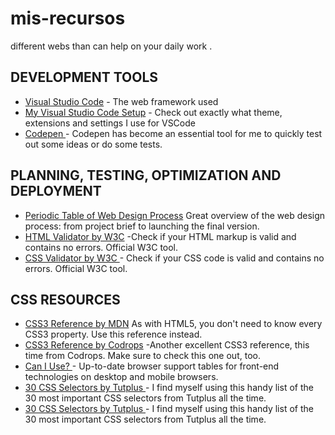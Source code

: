 # mis-recursos
different webs than can help on your daily work .

## DEVELOPMENT TOOLS

* [Visual Studio Code](https://code.visualstudio.com/) - The web framework used
* [My Visual Studio Code Setup](https://github.com/frontendbcn/mis-recursos/blob/master/vscode%20setup.md) - Check out exactly what theme, extensions and settings I use for VSCode
* [Codepen ](https://codepen.io/) - Codepen has become an essential tool for me to quickly test out some ideas or do some tests. 


## PLANNING, TESTING, OPTIMIZATION AND DEPLOYMENT

* [Periodic Table of Web Design Process](https://www.newdesigngroup.ca/website-design/web-design-process-infographic/) Great overview of the web design process: from project brief to launching the final version.
* [HTML Validator by W3C](https://validator.w3.org/) -Check if your HTML markup is valid and contains no errors. Official W3C tool.
* [CSS Validator by W3C ](https://jigsaw.w3.org/css-validator/) - Check if your CSS code is valid and contains no errors. Official W3C tool. 




## CSS RESOURCES

* [CSS3 Reference by MDN](https://developer.mozilla.org/en-US/docs/Web/CSS/Reference) As with HTML5, you don't need to know every CSS3 property. Use this reference instead.
* [CSS3 Reference by Codrops](https://tympanus.net/codrops/css_reference/) -Another excellent CSS3 reference, this time from Codrops. Make sure to check this one out, too.
* [Can I Use? ](https://caniuse.com/) - Up-to-date browser support tables for front-end technologies on desktop and mobile browsers.
* [30 CSS Selectors by Tutplus ](https://code.tutsplus.com/tutorials/the-30-css-selectors-you-must-memorize--net-16048) - I find myself using this handy list of the 30 most important CSS selectors from Tutplus all the time.
* [30 CSS Selectors by Tutplus ](https://code.tutsplus.com/tutorials/the-30-css-selectors-you-must-memorize--net-16048) - I find myself using this handy list of the 30 most important CSS selectors from Tutplus all the time.
